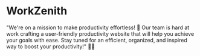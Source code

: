 <h1>WorkZenith</h1>

"We're on a mission to make productivity effortless! 🚀 Our team is hard at work crafting a user-friendly productivity website that will help you achieve your goals with ease. Stay tuned for an efficient, organized, and inspired way to boost your productivity!" 💼✨
